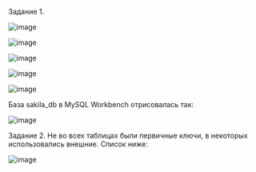 Задание 1. 

![image](https://user-images.githubusercontent.com/31319996/234083785-996cb888-160b-4ba9-8786-ba6d25bae78c.png)

![image](https://user-images.githubusercontent.com/31319996/234085815-31f58616-f445-4b6e-9e63-026fbca340ce.png)

![image](https://user-images.githubusercontent.com/31319996/234086212-5891f9a0-39f7-4f58-b502-57c495a2ca0e.png)


![image](https://user-images.githubusercontent.com/31319996/234086719-58df1681-f341-4e10-8a3d-dd6ed1f5f60b.png)

![image](https://user-images.githubusercontent.com/31319996/234088908-43f53ba7-90d4-45b7-924d-50502dca081f.png)


База sakila_db в MySQL Workbench отрисовалась так:

![image](https://user-images.githubusercontent.com/31319996/234088272-158d2775-95c5-4c52-9460-9f1af0d491fc.png)

Задание 2.
Не во всех таблицах были первичные ключи, в некоторых использовались внешние.
Список ниже:

![image](https://user-images.githubusercontent.com/31319996/237010485-c97f326e-ab63-4045-b84b-dd6e7db2364d.png)
